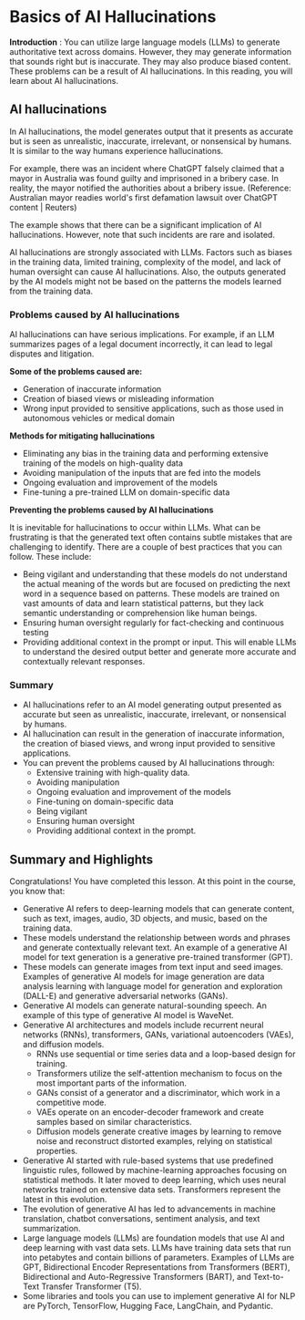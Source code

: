# Basics of AI Hallucinations

**Introduction** : You can utilize large language models (LLMs) to generate authoritative text across domains. However, they may generate information that sounds right but is inaccurate. They may also produce biased content. These problems can be a result of AI hallucinations. In this reading, you will learn about AI hallucinations.

## AI hallucinations
In AI hallucinations, the model generates output that it presents as accurate but is seen as unrealistic, inaccurate, irrelevant, or nonsensical by humans. It is similar to the way humans experience hallucinations.

For example, there was an incident where ChatGPT falsely claimed that a mayor in Australia was found guilty and imprisoned in a bribery case. In reality, the mayor notified the authorities about a bribery issue. (Reference: Australian mayor readies world's first defamation lawsuit over ChatGPT content | Reuters)

The example shows that there can be a significant implication of AI hallucinations. However, note that such incidents are rare and isolated.

AI hallucinations are strongly associated with LLMs. Factors such as biases in the training data, limited training, complexity of the model, and lack of human oversight can cause AI hallucinations. Also, the outputs generated by the AI models might not be based on the patterns the models learned from the training data.

### Problems caused by AI hallucinations
AI hallucinations can have serious implications. For example, if an LLM summarizes pages of a legal document incorrectly, it can lead to legal disputes and litigation.

**Some of the problems caused are:**

* Generation of inaccurate information
* Creation of biased views or misleading information
* Wrong input provided to sensitive applications, such as those used in autonomous vehicles or medical domain

**Methods for mitigating hallucinations**

* Eliminating any bias in the training data and performing extensive training of the models on high-quality data
* Avoiding manipulation of the inputs that are fed into the models
* Ongoing evaluation and improvement of the models
* Fine-tuning a pre-trained LLM on domain-specific data

**Preventing the problems caused by AI hallucinations**

It is inevitable for hallucinations to occur within LLMs. What can be frustrating is that the generated text often contains subtle mistakes that are challenging to identify. There are a couple of best practices that you can follow. These include:

* Being vigilant and understanding that these models do not understand the actual meaning of the words but are focused on predicting the next word in a sequence based on patterns. These models are trained on vast amounts of data and learn statistical patterns, but they lack semantic understanding or comprehension like human beings.
* Ensuring human oversight regularly for fact-checking and continuous testing
* Providing additional context in the prompt or input. This will enable LLMs to understand the desired output better and generate more accurate and contextually relevant responses.

### Summary

* AI hallucinations refer to an AI model generating output presented as accurate but seen as unrealistic, inaccurate, irrelevant, or nonsensical by humans.
* AI hallucination can result in the generation of inaccurate information, the creation of biased views, and wrong input provided to sensitive applications.
* You can prevent the problems caused by AI hallucinations through:
  * Extensive training with high-quality data.
  * Avoiding manipulation
  * Ongoing evaluation and improvement of the models
  * Fine-tuning on domain-specific data
  * Being vigilant
  * Ensuring human oversight
  * Providing additional context in the prompt.
 
## Summary and Highlights

Congratulations! You have completed this lesson. At this point in the course, you know that: 

* Generative AI refers to deep-learning models that can generate content, such as text, images, audio, 3D objects, and music, based on the training data.
* These models understand the relationship between words and phrases and generate contextually relevant text. An example of a generative AI model for text generation is a generative pre-trained transformer (GPT).
* These models can generate images from text input and seed images. Examples of generative AI models for image generation are data analysis learning with language model for generation and exploration (DALL-E) and generative adversarial networks (GANs).
* Generative AI models can generate natural-sounding speech. An example of this type of generative AI model is WaveNet.
* Generative AI architectures and models include recurrent neural networks (RNNs), transformers, GANs, variational autoencoders (VAEs), and diffusion models.
  * RNNs use sequential or time series data and a loop-based design for training.
  * Transformers utilize the self-attention mechanism to focus on the most important parts of the information.
  * GANs consist of a generator and a discriminator, which work in a competitive mode.
  * VAEs operate on an encoder-decoder framework and create samples based on similar characteristics.
  * Diffusion models generate creative images by learning to remove noise and reconstruct distorted examples, relying on statistical properties.
* Generative AI started with rule-based systems that use predefined linguistic rules, followed by machine-learning approaches focusing on statistical methods. It later moved to deep learning, which uses neural networks trained on extensive data sets. Transformers represent the latest in this evolution.
* The evolution of generative AI has led to advancements in machine translation, chatbot conversations, sentiment analysis, and text summarization.
* Large language models (LLMs) are foundation models that use AI and deep learning with vast data sets. LLMs have training data sets that run into petabytes and contain billions of parameters. Examples of LLMs are GPT, Bidirectional Encoder Representations from Transformers (BERT), Bidirectional and Auto-Regressive Transformers (BART), and Text-to-Text Transfer Transformer (T5).
* Some libraries and tools you can use to implement generative AI for NLP are PyTorch, TensorFlow, Hugging Face, LangChain, and Pydantic.
